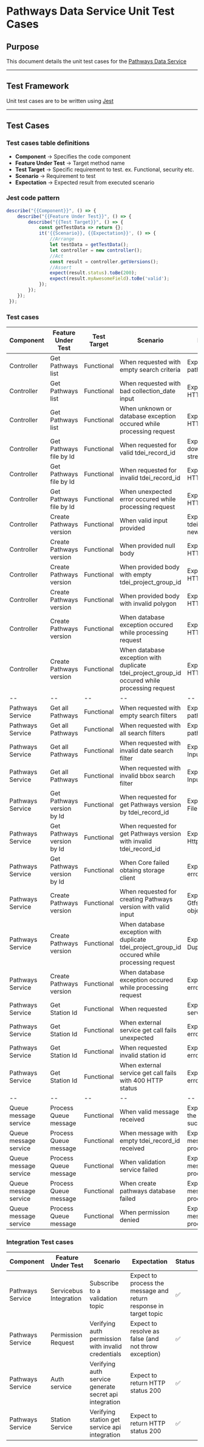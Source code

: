 # Pathways Data Service Unit Test Cases

## Purpose


This document details the unit test cases for the [Pathways Data Service](https://github.com/TaskarCenterAtUW/TDEI-pathways-datasvc-ts)

------------

## Test Framework

Unit test cases are to be written using [Jest](https://jestjs.io/ "Jest")

------------
## Test Cases


### Test cases table definitions 
- **Component** -> Specifies the code component 
- **Feature Under Test** -> Target method name
- **Test Target** -> Specific requirement to test. ex. Functional, security etc.
- **Scenario** -> Requirement to test
- **Expectation** -> Expected result from executed scenario

### Jest code pattern

```javascript
describe("{{Component}}", () => {
	describe("{{Feature Under Test}}", () => {
		describe("{{Test Target}}", () => {  
			const getTestData => return {};
			it('{{Scenario}}, {{Expectation}}', () => {
				//Arrange
				let testData = getTestData();
				let controller = new controller();
				//Act
				const result = controller.getVersions();
				//Assert
				expect(result.status).toBe(200);
				expect(result.myAwesomeField).toBe('valid');
			});
 		});
 	});
 });
```


### Test cases

| Component | Feature Under Test | Test Target | Scenario | Expectation | Status |
|--|--|--|--|--|--|
| Controller | Get Pathways list | Functional| When requested with empty search criteria | Expect to return pathways list |:white_check_mark:|
| Controller | Get Pathways list | Functional| When requested with bad collection_date input | Expect to return HTTP status 400 |:white_check_mark:|
| Controller | Get Pathways list | Functional| When unknown or database exception occured while processing request | Expect to return HTTP status 500 |:white_check_mark:|
| Controller | Get Pathways file by Id | Functional| When requested for valid tdei_record_id | Expect to return downloadable file stream |:white_check_mark:|
| Controller | Get Pathways file by Id | Functional| When requested for invalid tdei_record_id | Expect to return HTTP status 404 |:white_check_mark:|
| Controller | Get Pathways file by Id | Functional| When unexpected error occured while processing request | Expect to return HTTP status 500 |:white_check_mark:|
| Controller | Create Pathways version | Functional| When valid input provided | Expect to return tdei_record_id for new record |:white_check_mark:|
| Controller | Create Pathways version | Functional| When provided null body | Expect to return HTTP status 500 |:white_check_mark:|
| Controller | Create Pathways version | Functional| When provided body with empty tdei_project_group_id | Expect to return HTTP status 400|:white_check_mark:|
| Controller | Create Pathways version | Functional| When provided body with invalid polygon | Expect to return HTTP status 400|:white_check_mark:|
| Controller | Create Pathways version | Functional| When database exception occured while processing request | Expect to return HTTP status 500|:white_check_mark:|
| Controller | Create Pathways version | Functional| When database exception with duplicate tdei_project_group_id occured while processing request | Expect to return HTTP status 400|:white_check_mark:|
|--|--|--|--|--|--|
| Pathways Service | Get all Pathways | Functional| When requested with empty search filters | Expect to return pathways list |:white_check_mark:|
| Pathways Service | Get all Pathways | Functional| When requested with all search filters| Expect to return pathways list |:white_check_mark:|
| Pathways Service | Get all Pathways | Functional| When requested with invalid date search filter| Expect to throw InputException |:white_check_mark:|
| Pathways Service | Get all Pathways | Functional| When requested with invalid bbox search filter| Expect to throw InputException |:white_check_mark:|
| Pathways Service | Get Pathways version by Id | Functional| When requested for get Pathways version by tdei_record_id| Expect to return FileEntity object |:white_check_mark:|
| Pathways Service | Get Pathways version by Id | Functional| When requested for get Pathways version with invalid tdei_record_id| Expect to throw HttpException |:white_check_mark:|
| Pathways Service | Get Pathways version by Id | Functional| When Core failed obtaing storage client| Expect to throw error |:white_check_mark:|
| Pathways Service | Create Pathways version | Functional| When requested for creating Pathways version with valid input| Expect to return GtfsPathwaysDTO object |:white_check_mark:|
| Pathways Service | Create Pathways version | Functional| When database exception with duplicate tdei_project_group_id occured while processing request| Expect to throw DuplicateException |:white_check_mark:|
| Pathways Service | Create Pathways version | Functional| When database exception occured while processing request| Expect to throw error |:white_check_mark:|
| Pathways Service | Get Station Id | Functional| When requested| Expect to return service details |:white_check_mark:|
| Pathways Service | Get Station Id | Functional| When external service get call fails unexpected| Expect to throw error |:white_check_mark:|
| Pathways Service | Get Station Id | Functional| When requested invalid station id| Expect to throw error |:white_check_mark:|
| Pathways Service | Get Station Id | Functional| When external service get call fails with 400 HTTP status| Expect to throw error |:white_check_mark:|
|--|--|--|--|--|--|
 | Queue message service | Process Queue message | Functional| When valid message received| Expect to process the message successfully |:white_check_mark:|
| Queue message service | Process Queue message | Functional| When message with empty tdei_record_id received| Expect to fail the message processing |:white_check_mark:|
| Queue message service | Process Queue message | Functional| When validation service failed| Expect to fail the message processing |:white_check_mark:|
| Queue message service | Process Queue message | Functional| When create pathways database failed| Expect to fail the message processing |:white_check_mark:|
| Queue message service | Process Queue message | Functional| When permission denied| Expect to fail the message processing |:white_check_mark:|

### Integration Test cases

| Component | Feature Under Test | Scenario | Expectation | Status |
|--|--|--|--|--|
| Pathways Service | Servicebus Integration | Subscribe to a validation topic | Expect to process the message and return response in target topic  |:white_check_mark:|
| Pathways Service | Permission Request | Verifying auth permission with invalid credentials | Expect to resolve as false  (and not throw exception) |:white_check_mark:|
| Pathways Service | Auth service | Verifying auth service generate secret api integration | Expect to return HTTP status 200 |:white_check_mark:|
| Pathways Service | Station Service | Verifying station get service api integration | Expect to return HTTP status 200 |:white_check_mark:|